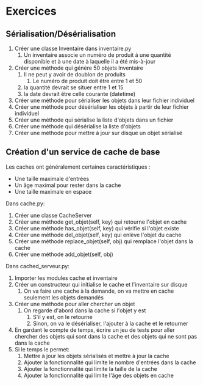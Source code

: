 # Exercices 

## Sérialisation/Désérialisation
1) Créer une classe Inventaire dans inventaire.py
   1) Un inventaire associe un numéro de produit à une quantité disponible et à une date à laquelle il a été mis-à-jour
2) Créer une méthode qui génère 50 objets Inventaire
   1) Il ne peut y avoir de doublon de produits
      1) Le numéro de produit doit être entre 1 et 50  
   2) la quantité devrait se situer entre 1 et 15
   3) la date devrait être celle courante (datetime)
3) Créer une méthode pour sérialiser les objets dans leur fichier individuel
4) Créer une méthode pour désérialiser les objets à partir de leur fichier individuel
5) Créer une méthode qui sérialise la liste d'objets dans un fichier
6) Créer une méthode qui désérialise la liste d'objets
7) Créer une méthode pour mettre à jour sur disque un objet sérialisé


## Création d'un service de cache de base
Les caches ont généralement certaines caractéristiques :
- Une taille maximale d'entrées
- Un âge maximal pour rester dans la cache
- Une taille maximale en espace

Dans cache.py:
1) Créer une classe CacheServer
2) Créer une méthode get_objet(self, key) qui retourne l'objet en cache
3) Créer une méthode has_objet(self, key) qui vérifie si l'objet existe
4) Créer une méthode del_objet(self, key) qui enlève l'objet du cache
5) Créer une méthode replace_objet(self, obj) qui remplace l'objet dans la cache
6) Créer une méthode add_objet(self, obj)

Dans cached_serveur.py:
1) Importer les modules cache et inventaire
2) Créer un constructeur qui initialise le cache et l'inventaire sur disque
   1) On va faire une cache à la demande, on va mettre en cache seulement les objets demandés
3) Créer une méthode pour aller chercher un objet
   1) On regarde d'abord dans la cache si l'objet y est
      1) S'il y est, on le retourne
      2) Sinon, on va le désérialiser, l'ajouter à la cache et le retourner
4) En gardant le compte de temps, écrire un jeu de tests pour aller chercher des objets qui sont dans la cache et des objets qui ne sont pas dans la cache
5) Si le temps le permet:
   1) Mettre à jour les objets sérialisés et mettre à jour la cache
   2) Ajouter la fonctionnalité qui limite le nombre d'entrées dans la cache
   3) Ajouter la fonctionnalité qui limite la taille de la cache
   4) Ajouter la fonctionnalité qui limite l'âge des objets en cache

